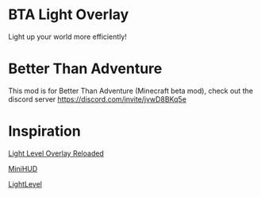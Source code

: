 # BTA Light Overlay
Light up your world more efficiently!

# Better Than Adventure
This mod is for Better Than Adventure (Minecraft beta mod), check out the discord server https://discord.com/invite/jvwD8BKq5e

# Inspiration
[Light Level Overlay Reloaded](https://github.com/oldjunyi/LightLevelOverlayReloaded)

[MiniHUD](https://github.com/maruohon/minihud)

[LightLevel](https://github.com/Parzivail-Modding-Team/LightLevel)
